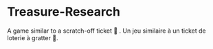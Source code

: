 # Treasure-Research

A game similar to a scratch-off ticket 🎰 .
Un jeu similaire à un ticket de loterie à gratter 🎰.
